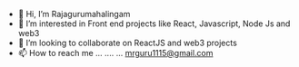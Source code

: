 - 👋 Hi, I’m Rajagurumahalingam
- 👀 I’m interested in Front end projects like React, Javascript, Node Js and web3
- 💞️ I’m looking to collaborate on ReactJS and web3 projects
- 📫 How to reach me ... .... ... mrguru1115@gmail.com

<!---
rajagurumahalingam/rajagurumahalingam is a ✨ special ✨ repository because its `README.md` (this file) appears on your GitHub profile.
You can click the Preview link to take a look at your changes.
--->
